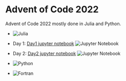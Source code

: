 # Advent of Code 2022

Advent of Code 2022 mostly done in Julia and Python.

[Advent of Code]: https://adventofcode.com/


* ![Julia](https://img.shields.io/badge/-Julia-9558B2?style=for-the-badge&logo=julia&logoColor=white)
 * Day 1: [Day1 jupyter notebook](Day1/Day1.ipynb) ![Jupyter Notebook](https://img.shields.io/badge/jupyter-%23FA0F00.svg?style=for-the-badge&logo=jupyter&logoColor=white)
 * Day 2: [Day2 jupyter notebook](Day2/Day2.ipynb) ![Jupyter Notebook](https://img.shields.io/badge/jupyter-%23FA0F00.svg?style=for-the-badge&logo=jupyter&logoColor=white)
 
* ![Python](https://img.shields.io/badge/python-3670A0?style=for-the-badge&logo=python&logoColor=ffdd54)


* ![Fortran](https://img.shields.io/badge/Fortran-%23734F96.svg?style=for-the-badge&logo=fortran&logoColor=white)

